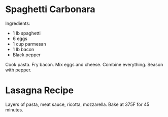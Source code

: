 # Spaghetti Carbonara

Ingredients:
- 1 lb spaghetti
- 6 eggs
- 1 cup parmesan
- 1 lb bacon
- Black pepper

Cook pasta. Fry bacon. Mix eggs and cheese. Combine everything. Season with pepper.

# Lasagna Recipe

Layers of pasta, meat sauce, ricotta, mozzarella. Bake at 375F for 45 minutes.